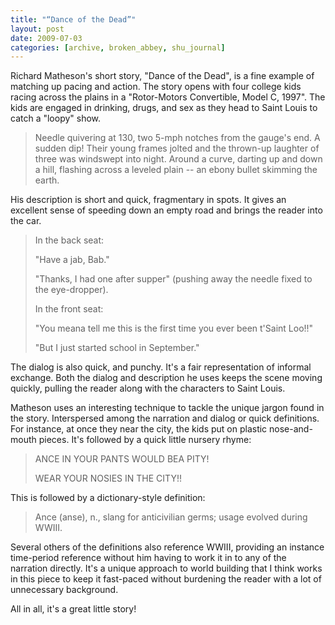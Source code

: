 ```yaml
---
title: "“Dance of the Dead”"
layout: post
date: 2009-07-03
categories: [archive, broken_abbey, shu_journal]
---
```


Richard Matheson's short story, "Dance of the Dead", is a fine example of
matching up pacing and action. The story opens with four college kids racing
across the plains in a "Rotor-Motors Convertible, Model C, 1997". The kids are
engaged in drinking, drugs, and sex as they head to Saint Louis to catch a
"loopy" show.

> Needle quivering at 130, two 5-mph notches from the gauge's end. A sudden dip!
> Their young frames jolted and the thrown-up laughter of three was windswept
> into night. Around a curve, darting up and down a hill, flashing across a
> leveled plain -- an ebony bullet skimming the earth.

His description is short and quick, fragmentary in spots. It gives an excellent
sense of speeding down an empty road and brings the reader into the car.

> In the back seat:
>
> "Have a jab, Bab."
>
> "Thanks, I had one after supper" (pushing away the needle fixed to the
> eye-dropper).
>
> In the front seat:
>
> "You meana tell me this is the first time you ever been t'Saint Loo!!"
>
> "But I just started school in September."

The dialog is also quick, and punchy. It's a fair representation of informal
exchange. Both the dialog and description he uses keeps the scene moving
quickly, pulling the reader along with the characters to Saint Louis.

Matheson uses an interesting technique to tackle the unique jargon found in the
story. Interspersed among the narration and dialog or quick definitions. For
instance, at once they near the city, the kids put on plastic nose-and-mouth
pieces. It's followed by a quick little nursery rhyme:

> ANCE IN YOUR PANTS WOULD BEA PITY!
>
> WEAR YOUR NOSIES IN THE CITY!!

This is followed by a dictionary-style definition:

> Ance (anse), n., slang for anticivilian germs; usage evolved during WWIII.

Several others of the definitions also reference WWIII, providing an instance
time-period reference without him having to work it in to any of the narration
directly. It's a unique approach to world building that I think works in this
piece to keep it fast-paced without burdening the reader with a lot of
unnecessary background.

All in all, it's a great little story!
